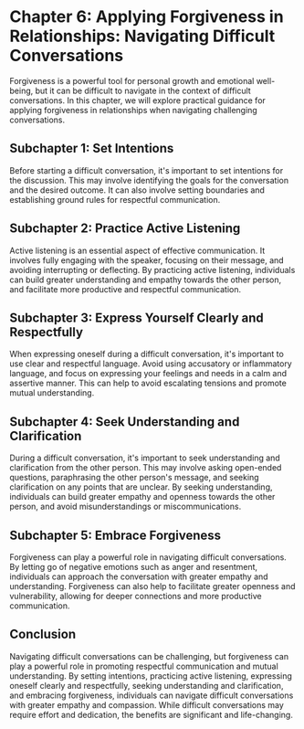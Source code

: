 Chapter 6: Applying Forgiveness in Relationships: Navigating Difficult Conversations
====================================================================================

Forgiveness is a powerful tool for personal growth and emotional well-being, but it can be difficult to navigate in the context of difficult conversations. In this chapter, we will explore practical guidance for applying forgiveness in relationships when navigating challenging conversations.

Subchapter 1: Set Intentions
----------------------------

Before starting a difficult conversation, it's important to set intentions for the discussion. This may involve identifying the goals for the conversation and the desired outcome. It can also involve setting boundaries and establishing ground rules for respectful communication.

Subchapter 2: Practice Active Listening
---------------------------------------

Active listening is an essential aspect of effective communication. It involves fully engaging with the speaker, focusing on their message, and avoiding interrupting or deflecting. By practicing active listening, individuals can build greater understanding and empathy towards the other person, and facilitate more productive and respectful communication.

Subchapter 3: Express Yourself Clearly and Respectfully
-------------------------------------------------------

When expressing oneself during a difficult conversation, it's important to use clear and respectful language. Avoid using accusatory or inflammatory language, and focus on expressing your feelings and needs in a calm and assertive manner. This can help to avoid escalating tensions and promote mutual understanding.

Subchapter 4: Seek Understanding and Clarification
--------------------------------------------------

During a difficult conversation, it's important to seek understanding and clarification from the other person. This may involve asking open-ended questions, paraphrasing the other person's message, and seeking clarification on any points that are unclear. By seeking understanding, individuals can build greater empathy and openness towards the other person, and avoid misunderstandings or miscommunications.

Subchapter 5: Embrace Forgiveness
---------------------------------

Forgiveness can play a powerful role in navigating difficult conversations. By letting go of negative emotions such as anger and resentment, individuals can approach the conversation with greater empathy and understanding. Forgiveness can also help to facilitate greater openness and vulnerability, allowing for deeper connections and more productive communication.

Conclusion
----------

Navigating difficult conversations can be challenging, but forgiveness can play a powerful role in promoting respectful communication and mutual understanding. By setting intentions, practicing active listening, expressing oneself clearly and respectfully, seeking understanding and clarification, and embracing forgiveness, individuals can navigate difficult conversations with greater empathy and compassion. While difficult conversations may require effort and dedication, the benefits are significant and life-changing.
